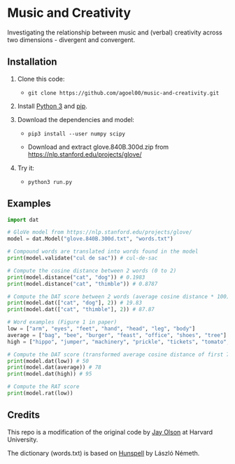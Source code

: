# Music and Creativity

Investigating the relationship between music and (verbal) creativity across two dimensions - divergent and convergent.

## Installation

1. Clone this code:

    - `git clone https://github.com/agoel00/music-and-creativity.git`

2. Install [Python 3](https://www.python.org) and [pip](https://pypi.org/project/pip/).

3. Download the dependencies and model:

    - `pip3 install --user numpy scipy`

    - Download and extract glove.840B.300d.zip from <https://nlp.stanford.edu/projects/glove/>

4. Try it:

    - `python3 run.py`

## Examples

```python
import dat

# GloVe model from https://nlp.stanford.edu/projects/glove/
model = dat.Model("glove.840B.300d.txt", "words.txt")

# Compound words are translated into words found in the model
print(model.validate("cul de sac")) # cul-de-sac

# Compute the cosine distance between 2 words (0 to 2)
print(model.distance("cat", "dog")) # 0.1983
print(model.distance("cat", "thimble")) # 0.8787

# Compute the DAT score between 2 words (average cosine distance * 100)
print(model.dat(["cat", "dog"], 2)) # 19.83
print(model.dat(["cat", "thimble"], 2)) # 87.87

# Word examples (Figure 1 in paper)
low = ["arm", "eyes", "feet", "hand", "head", "leg", "body"]
average = ["bag", "bee", "burger", "feast", "office", "shoes", "tree"]
high = ["hippo", "jumper", "machinery", "prickle", "tickets", "tomato", "violin"]

# Compute the DAT score (transformed average cosine distance of first 7 valid words)
print(model.dat(low)) # 50
print(model.dat(average)) # 78
print(model.dat(high)) # 95

# Compute the RAT score
print(model.rat(low))
```


## Credits

This repo is a modification of the original code by [Jay Olson](https://www.jayolson.org) at Harvard University.

The dictionary (words.txt) is based on [Hunspell](https://hunspell.github.io)
by László Németh.
